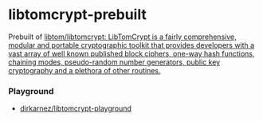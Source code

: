 libtomcrypt-prebuilt
====================
Prebuilt of [libtom/libtomcrypt: LibTomCrypt is a fairly comprehensive, modular and portable cryptographic toolkit that provides developers with a vast array of well known published block ciphers, one-way hash functions, chaining modes, pseudo-random number generators, public key cryptography and a plethora of other routines.](https://github.com/libtom/libtomcrypt)

### Playground
- [dirkarnez/libtomcrypt-playground](https://github.com/dirkarnez/libtomcrypt-playground)